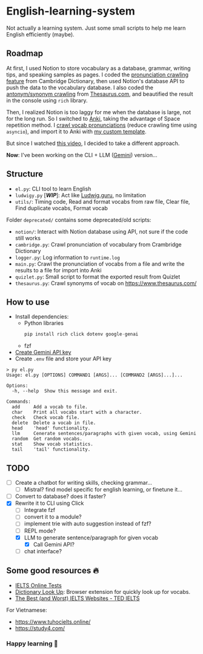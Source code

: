 # English-learning-system
Not actually a learning system. Just some small scripts to help me learn English efficiently (maybe).

## Roadmap
At first, I used Notion to store vocabulary as a database, grammar, writing tips, and speaking samples as pages. I coded the [pronunciation crawling feature](/deprecated/cambridge.py) from Cambridge Dictionary, then used Notion's database API to push the data to the vocabulary database.
I also coded the [antonym/synonym crawling](/deprecated/thesaurus.py) from [Thesaurus.com](https://www.thesaurus.com/), and beautified the result in the console using `rich` library.

Then, I realized Notion is too laggy for me when the database is large, not for the long run. 
So I switched to [Anki](https://apps.ankiweb.net/), taking the advantage of Space repetition method. I [crawl vocab pronunciations](/deprecated/main.py) (reduce crawling time using `asyncio`), and import it to Anki with [my custom template](/anki_template.html). 

But since I watched [this video](https://www.youtube.com/watch?v=--Hu2w0s72Y), I decided to take a different approach.

**Now**: I've been working on the CLI + LLM ([Gemini](https://ai.google.dev/gemini-api/docs)) version...

## Structure
- `el.py`: CLI tool to learn English
- `ludwigy.py` [***WIP***]: Act like [Ludwig.guru](https://app.ludwig.guru/), no limitation
- `utils/`: Timing code, Read and format vocabs from raw file, Clear file, Find duplicate vocabs, Format vocab

Folder `deprecated/` contains some deprecated/old scripts:
- `notion/`: Interact with Notion database using API, not sure if the code still works
- `cambridge.py`: Crawl pronunciation of vocabulary from Crambridge Dictionary
- `logger.py`: Log information to `runtime.log`
- `main.py`: Crawl the pronunciation of vocabs from a file and write the results to a file for import into Anki
- `quizlet.py`: Small script to format the exported result from Quizlet
- `thesaurus.py`: Crawl synonyms of vocab on https://www.thesaurus.com/

## How to use
- Install dependencies:
    - Python libraries
        ```py
        pip install rich click dotenv google-genai
        ```
    - fzf
- [Create Gemini API key](https://ai.google.dev/gemini-api/docs/api-key)
- Create `.env` file and store your API key

```
> py el.py
Usage: el.py [OPTIONS] COMMAND1 [ARGS]... [COMMAND2 [ARGS]...]...

Options:
  -h, --help  Show this message and exit.

Commands:
  add     Add a vocab to file.
  char    Print all vocabs start with a character.
  check   Check vocab file.
  delete  Delete a vocab in file.
  head    'head' functionality.
  llm     Cenerate sentences/paragraphs with given vocab, using Gemini
  random  Get random vocabs.
  stat    Show vocab statistics.
  tail    'tail' functionality.
```

## TODO
- [ ] Create a chatbot for writing skills, checking grammar...
    - [ ] Mistral? find model specific for english learning, or finetune it...
- [ ] Convert to database? does it faster?
- [x] Rewrite it to CLI using Click 
    - [ ] Integrate fzf
    - [ ] convert it to a module?
    - [ ] implement trie with auto suggestion instead of fzf?
    - [ ] REPL mode?
    - [x] LLM to generate sentence/paragraph for given vocab
        - [x] Call Gemini API?
    - [ ] chat interface?

## Some good resources 🔥
- [IELTS Online Tests](https://ieltsonlinetests.com/ielts-exam-library#academic-test)
- [Dictionary Look Up](https://github.com/ngntrgduc/Dictionary-Look-Up): Browser extension for quickly look up for vocabs.
- [The Best (and Worst) IELTS Websites - TED IELTS](https://ted-ielts.com/ielts-website-review/)

For Vietnamese:
- https://www.tuhocielts.online/
- https://study4.com/

### Happy learning 🐧